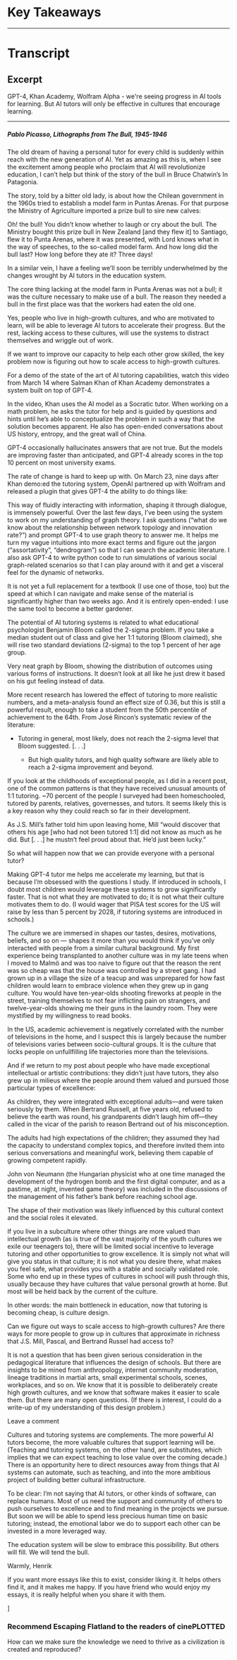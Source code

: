 # Key Takeaways

---

# Transcript

 ## Excerpt
 GPT-4, Khan Academy, Wolfram Alpha - we're seeing progress in AI tools for learning. But AI tutors will only be effective in cultures that encourage learning.

---

##### Pablo Picasso, Lithographs from The Bull, 1945-1946

The old dream of having a personal tutor for every child is suddenly within reach with the new generation of AI. Yet as amazing as this is, when I see the excitement among people who proclaim that AI will revolutionize education, I can’t help but think of the story of the bull in Bruce Chatwin’s In Patagonia.

The story, told by a bitter old lady, is about how the Chilean government in the 1960s tried to establish a model farm in Puntas Arenas. For that purpose the Ministry of Agriculture imported a prize bull to sire new calves:

 Oh! the bull! You didn’t know whether to laugh or cry about the bull. The Ministry bought this prize bull in New Zealand \[and they flew it\] to Santiago, flew it to Punta Arenas, where it was presented, with Lord knows what in the way of speeches, to the so-called model farm. And how long did the bull last? How long before they ate it? Three days!

In a similar vein, I have a feeling we’ll soon be terribly underwhelmed by the changes wrought by AI tutors in the education system.

The core thing lacking at the model farm in Punta Arenas was not a bull; it was the culture necessary to make use of a bull. The reason they needed a bull in the first place was that the workers had eaten the old one.

Yes, people who live in high-growth cultures, and who are motivated to learn, will be able to leverage AI tutors to accelerate their progress. But the rest, lacking access to these cultures, will use the systems to distract themselves and wriggle out of work.

If we want to improve our capacity to help each other grow skilled, the key problem now is figuring out how to scale access to high-growth cultures.

For a demo of the state of the art of AI tutoring capabilities, watch this video from March 14 where Salman Khan of Khan Academy demonstrates a system built on top of GPT-4.

In the video, Khan uses the AI model as a Socratic tutor. When working on a math problem, he asks the tutor for help and is guided by questions and hints until he’s able to conceptualize the problem in such a way that the solution becomes apparent. He also has open-ended conversations about US history, entropy, and the great wall of China.

GPT-4 occasionally hallucinates answers that are not true. But the models are improving faster than anticipated, and GPT-4 already scores in the top 10 percent on most university exams.

The rate of change is hard to keep up with. On March 23, nine days after Khan demo:ed the tutoring system, OpenAI partnered up with Wolfram and released a plugin that gives GPT-4 the ability to do things like:

This way of fluidly interacting with information, shaping it through dialogue, is immensely powerful. Over the last few days, I’ve been using the system to work on my understanding of graph theory. I ask questions (“what do we know about the relationship between network topology and innovation rate?”) and prompt GPT-4 to use graph theory to answer me. It helps me turn my vague intuitions into more exact terms and figure out the jargon (“assortativity”, “dendrogram”) so that I can search the academic literature. I also ask GPT-4 to write python code to run simulations of various social graph-related scenarios so that I can play around with it and get a visceral feel for the dynamic of networks.

It is not yet a full replacement for a textbook (I use one of those, too) but the speed at which I can navigate and make sense of the material is significantly higher than two weeks ago. And it is entirely open-ended: I use the same tool to become a better gardener.

The potential of AI tutoring systems is related to what educational psychologist Benjamin Bloom called the 2-sigma problem. If you take a median student out of class and give her 1:1 tutoring (Bloom claimed), she will rise two standard deviations (2-sigma) to the top 1 percent of her age group.

Very neat graph by Bloom, showing the distribution of outcomes using various forms of instructions. It doesn’t look at all like he just drew it based on his gut feeling instead of data.

More recent research has lowered the effect of tutoring to more realistic numbers, and a meta-analysis found an effect size of 0.36, but this is still a powerful result, enough to take a student from the 50th percentile of achievement to the 64th. From José Rincon’s systematic review of the literature:

 -   Tutoring in general, most likely, does not reach the 2-sigma level that Bloom suggested. \[. . .\]

     -   But high quality tutors, and high quality software are likely able to reach a 2-sigma improvement and beyond.

If you look at the childhoods of exceptional people, as I did in a recent post, one of the common patterns is that they have received unusual amounts of 1:1 tutoring. ~70 percent of the people I surveyed had been homeschooled, tutored by parents, relatives, governesses, and tutors. It seems likely this is a key reason why they could reach so far in their development.

As J.S. Mill’s father told him upon leaving home, Mill “would discover that others his age \[who had not been tutored 1:1\] did not know as much as he did. But \[. . .\] he mustn’t feel proud about that. He’d just been lucky.”

So what will happen now that we can provide everyone with a personal tutor?

Making GPT-4 tutor me helps me accelerate my learning, but that is because I’m obsessed with the questions I study. If introduced in schools, I doubt most children would leverage these systems to grow significantly faster. That is not what they are motivated to do; it is not what their culture motivates them to do. (I would wager that PISA test scores for the US will raise by less than 5 percent by 2028, if tutoring systems are introduced in schools.)

The culture we are immersed in shapes our tastes, desires, motivations, beliefs, and so on — shapes it more than you would think if you’ve only interacted with people from a similar cultural background. My first experience being transplanted to another culture was in my late teens when I moved to Malmö and was too naive to figure out that the reason the rent was so cheap was that the house was controlled by a street gang. I had grown up in a village the size of a teacup and was unprepared for how fast children would learn to embrace violence when they grew up in gang culture. You would have ten-year-olds shooting fireworks at people in the street, training themselves to not fear inflicting pain on strangers, and twelve-year-olds showing me their guns in the laundry room. They were mystified by my willingness to read books.

In the US, academic achievement is negatively correlated with the number of televisions in the home, and I suspect this is largely because the number of televisions varies between socio-cultural groups. It is the culture that locks people on unfullfilling life trajectories more than the televisions.

And if we return to my post about people who have made exceptional intellectual or artistic contributions: they didn’t just have tutors, they also grew up in milieus where the people around them valued and pursued those particular types of excellence:

 As children, they were integrated with exceptional adults—and were taken seriously by them. When Bertrand Russell, at five years old, refused to believe the earth was round, his grandparents didn’t laugh him off—they called in the vicar of the parish to reason Bertrand out of his misconception.

 The adults had high expectations of the children; they assumed they had the capacity to understand complex topics, and therefore invited them into serious conversations and meaningful work, believing them capable of growing competent rapidly.

 John von Neumann (the Hungarian physicist who at one time managed the development of the hydrogen bomb and the first digital computer, and as a pastime, at night, invented game theory) was included in the discussions of the management of his father’s bank before reaching school age.

The shape of their motivation was likely influenced by this cultural context and the social roles it elevated.

If you live in a subculture where other things are more valued than intellectual growth (as is true of the vast majority of the youth cultures we exile our teenagers to), there will be limited social incentive to leverage tutoring and other opportunities to grow excellence. It is simply not what will give you status in that culture; it is not what you desire there, what makes you feel safe, what provides you with a stable and socially validated role. Some who end up in these types of cultures in school will push through this, usually because they have cultures that value personal growth at home. But most will be held back by the current of the culture.

In other words: the main bottleneck in education, now that tutoring is becoming cheap, is culture design.

Can we figure out ways to scale access to high-growth cultures? Are there ways for more people to grow up in cultures that approximate in richness that J.S. Mill, Pascal, and Bertrand Russel had access to?

It is not a question that has been given serious consideration in the pedagogical literature that influences the design of schools. But there are insights to be mined from anthropology, internet community moderation, lineage traditions in martial arts, small experimental schools, scenes, workplaces, and so on. We know that it is possible to deliberately create high growth cultures, and we know that software makes it easier to scale them. But there are many open questions. (If there is interest, I could do a write-up of my understanding of this design problem.)

Leave a comment

Cultures and tutoring systems are complements. The more powerful AI tutors become, the more valuable cultures that support learning will be. (Teaching and tutoring systems, on the other hand, are substitutes, which implies that we can expect teaching to lose value over the coming decade.) There is an opportunity here to direct resources away from things that AI systems can automate, such as teaching, and into the more ambitious project of building better cultural infrastructure.

To be clear: I’m not saying that AI tutors, or other kinds of software, can replace humans. Most of us need the support and community of others to push ourselves to excellence and to find meaning in the projects we pursue. But soon we will be able to spend less precious human time on basic tutoring; instead, the emotional labor we do to support each other can be invested in a more leveraged way.

The education system will be slow to embrace this possibility. But others will fill. We will tend the bull.

Warmly,
Henrik

If you want more essays like this to exist, consider liking it. It helps others find it, and it makes me happy. If you have friend who would enjoy my essays, it is really helpful when you share it with them.

]

### Recommend Escaping Flatland to the readers of cinePLOTTED

How can we make sure the knowledge we need to thrive as a civilization is created and reproduced?